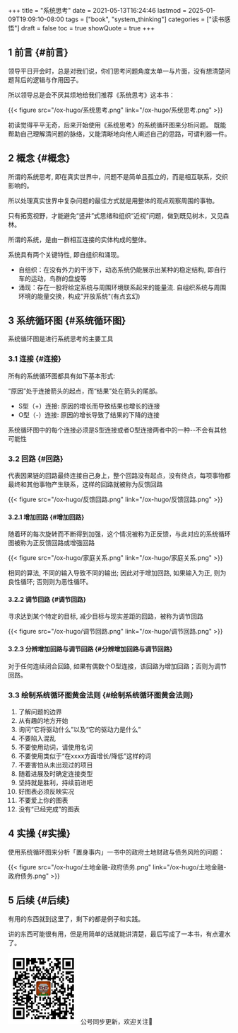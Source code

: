 +++
title = "系统思考"
date = 2021-05-13T16:24:46
lastmod = 2025-01-09T19:09:10-08:00
tags = ["book", "system_thinking"]
categories = ["读书感悟"]
draft = false
toc = true
showQuote = true
+++

## <span class="section-num">1</span> 前言 {#前言}

领导平日开会时，总是对我们说，你们思考问题角度太单一与片面，没有想清楚问题背后的逻辑与​作用因子。

所以领导总是会不厌其烦地给我们推荐《系统思考》这本书：

{{< figure src="/ox-hugo/系统思考.png" link="/ox-hugo/系统思考.png" >}}

初读觉得平平无奇，后来开始使用《系统思考》的系统循环图来分析问题。
既能帮助自己理解清问题的脉络，又能清晰地向他人​阐述自己的思路，可谓利器一件。


## <span class="section-num">2</span> 概念 {#概念}

所谓的系统思考, 即在真实世界中，问题不是简单且孤立的，而是相互联系，交织影响的。

所以处理真实世界中复杂问题的最佳方式就是用整体的观点观察周围的事物。

只有拓宽视野，才能避免“竖井”式思绪和组织“近视”问题，做到既见树木，又见森林。

所谓的系统，是由一群相互连接的实体构成的整体。

系统具有两个关键特性, 即自组织和涌现。

-   自组织：在没有外力的干涉下，动态系统仍能展示出某种的稳定结构, 即自行车的运动，鸟群的盘旋等
-   涌现：存在一股将给定系统与周围环境联系起来的能量流. 自组织系统与周围环境的能量交换，构成"开放系统"(有点玄幻)


## <span class="section-num">3</span> 系统循环图 {#系统循环图}

系统循环图是进行系统思考的主要工具


### <span class="section-num">3.1</span> 连接 {#连接}

所有的系统循环图都具有如下基本形式:

“原因”处于连接箭头的起点，而“结果”处在箭头的尾部。

-   S型（+）连接: 原因的增长而导致结果也增长的连接
-   O型（-）连接: 原因的增长导致了结果的下降的连接

系统循环图中的每个连接必须是S型连接或者O型连接两者中的一种--不会有其他可能性


### <span class="section-num">3.2</span> 回路 {#回路}

代表因果链的回路最终连接自己身上，整个回路没有起点，没有终点，每项事物都最终和其他事物产生联系，这样的回路就被称为反馈回路

{{< figure src="/ox-hugo/反馈回路.png" link="/ox-hugo/反馈回路.png" >}}


#### <span class="section-num">3.2.1</span> 增加回路 {#增加回路}

随着环的每次旋转而不断得到加强，这个情况被称为正反馈，与此对应的系统循环图被称为正反馈回路或增强回路

{{< figure src="/ox-hugo/家庭关系.png" link="/ox-hugo/家庭关系.png" >}}

相同的算法, 不同的输入导致不同的输出; 因此对于增加回路, 如果输入为正, 则为良性循环; 否则则为恶性循环。


#### <span class="section-num">3.2.2</span> 调节回路 {#调节回路}

寻求达到某个特定的目标, 减少目标与现实差距的回路，被称为调节回路

{{< figure src="/ox-hugo/调节回路.png" link="/ox-hugo/调节回路.png" >}}


#### <span class="section-num">3.2.3</span> 分辨增加回路与调节回路 {#分辨增加回路与调节回路}

对于任何连续闭合回路, 如果有偶数个O型连接，该回路为增加回路；否则为调节回路。


### <span class="section-num">3.3</span> 绘制系统循环图黄金法则 {#绘制系统循环图黄金法则}

1.  了解问题的边界
2.  从有趣的地方开始
3.  询问“它将驱动什么”以及“它的驱动力是什么”
4.  不要陷入混乱
5.  不要使用动词，请使用名词
6.  不要使用类似于“在xxxx方面增长/降低”这样的词
7.  不要害怕从未出现过的项目
8.  随着进展及时确定连接类型
9.  坚持就是胜利，持续前进吧
10. 好图表必须反映实况
11. 不要爱上你的图表
12. 没有“已经完成”的图表


## <span class="section-num">4</span> 实操 {#实操}

使用系统循环图来分析「置身事内」一书中的政府土地财政与债务风险的问题：

{{< figure src="/ox-hugo/土地金融-政府债务.png" link="/ox-hugo/土地金融-政府债务.png" >}}


## <span class="section-num">5</span> 后续 {#后续}

有用的东西就到这里了，剩下的都是例子和实践。

讲的东西可能很有用，但是用简单的话就能讲清楚，最后写成了一本书，有点灌水了。

<div center class="qr-container">
<img src="/ox-hugo/qrcode_gh_e06d750e626f_1.jpg" alt="qrcode_gh_e06d750e626f_1.jpg" width="160px" height="160px" center="t" class="qr-container" />
公号同步更新，欢迎关注👻
</div>

